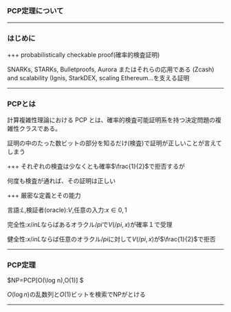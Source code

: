 ### PCP定理について

---

### はじめに

+++
probabilistically checkable proof(確率的検査証明)

SNARKs, STARKs, Bulletproofs, Aurora またはそれらの応用である
(Zcash) and scalability (Ignis, StarkDEX, scaling Ethereum…を支える証明

---
### PCPとは
計算複雑性理論における PCP とは、確率的検査可能証明系を持つ決定問題の複雑性クラスである。


証明の中のたった数ビットの部分を知るだけ(検査)で証明が正しいことが言えてしまう


+++
それぞれの検査は少なくとも確率$\frac{1}{2}$で拒否するが

何度も検査が通れば、その証明は正しい

+++ 
厳密な定義とその能力

言語:$L$,検証者(oracle):$V$,任意の入力:$x \in {0,1}$

完全性:$x /in L$ならばあるオラクル$/pi$で$V(/pi,x)$が確率１で受理

健全性:$x /in L$ならば任意のオラクル$/pi$に対して$V(/pi,x)$が$\frac{1}{2}$で拒否
 


---
### PCP定理

$NP=PCP[O(\log n),O(1)] $

$O(\log n)$の乱数列と$O(1)$ビットを検索でNPがとける


---






